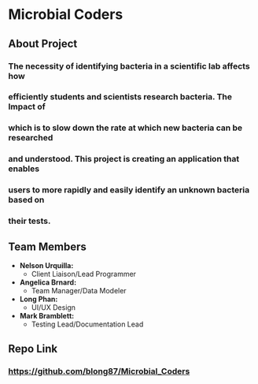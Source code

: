# Microbial Coders
## **About Project**
### The necessity of identifying bacteria in a scientific lab affects how 
### efficiently students and scientists research bacteria. The Impact of 
### which is to slow down the rate at which new bacteria can be researched 
### and understood. This project is creating an application that enables 
### users to more rapidly and easily identify an unknown bacteria based on 
### their tests.
## **Team Members** 
  * **Nelson Urquilla:** 
    - Client Liaison/Lead Programmer
  * **Angelica Brnard:** 
    - Team Manager/Data Modeler
  * **Long Phan:** 
    - UI/UX Design
  * **Mark Bramblett:** 
    - Testing Lead/Documentation Lead
## **Repo Link**
  ### https://github.com/blong87/Microbial_Coders


